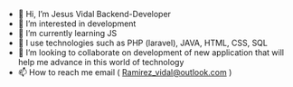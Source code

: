 - 👋 Hi, I’m Jesus Vidal Backend-Developer
- 👀 I’m interested in development 
- 🌱 I’m currently learning JS
- 💞️ I use technologies such as PHP (laravel), JAVA, HTML, CSS, SQL
- 💞️ I’m looking to collaborate on development of new application that will help me advance in this world of technology
- 📫 How to reach me email ( Ramirez_vidal@outlook.com )

<!---
Jesus-David-Vidal-Ramirez/Jesus-David-Vidal-Ramirez is a ✨ special ✨ repository because its `README.md` (this file) appears on your GitHub profile.
You can click the Preview link to take a look at your changes.
--->
